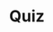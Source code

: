 ---
title: "Quiz"
passing_percentage: 70
layout: "test"
type: "test"
questions:
  - id: "q1"
    text: "What is the primary purpose of circuit breaking in Istio?"
    type: "single-answer"
    marks: 2
    options:
      - id: "a"
        text: "To limit the impact of failures and network issues"
        is_correct: true
      - id: "b"
        text: "To encrypt traffic between services"
      - id: "c"
        text: "To route traffic to different service versions"
      - id: "d"
        text: "To balance load across service instances"
  - id: "q2"
    text: "Which DestinationRule configuration sections are used for circuit breaking? (Select all that apply)"
    type: "multiple-answers"
    marks: 2
    options:
      - id: "a"
        text: "trafficPolicy.connectionPool"
        is_correct: true
      - id: "b"
        text: "trafficPolicy.outlierDetection"
        is_correct: true
      - id: "c"
        text: "subsets.labels"
  - id: "q3"
    text: "What configuration parameter limits the maximum number of connections to a service?" 
    type: "short_answer" 
    marks: 2
    correct_answer: "maxConnections" 
---